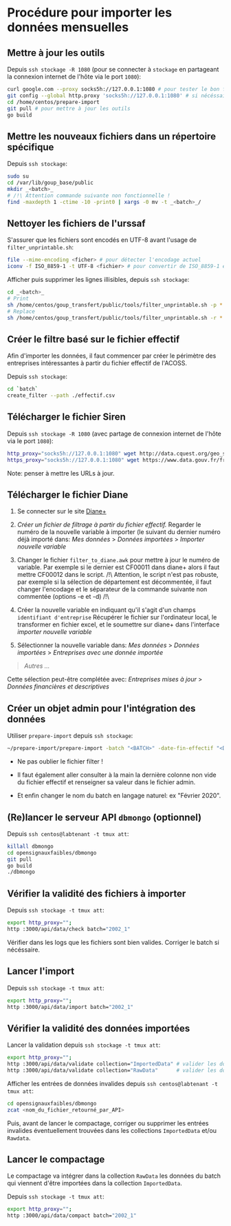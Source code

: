 # Procédure pour importer les données mensuelles

## Mettre à jour les outils

Depuis `ssh stockage -R 1080` (pour se connecter à `stockage` en partageant la connexion internet de l'hôte via le port `1080`):

```sh
curl google.com --proxy socks5h://127.0.0.1:1080 # pour tester le bon fonctionnement du proxy http
git config --global http.proxy 'socks5h://127.0.0.1:1080' # si nécéssaire: pour que git utilise le proxy
cd /home/centos/prepare-import
git pull # pour mettre à jour les outils
go build
```

## Mettre les nouveaux fichiers dans un répertoire spécifique

Depuis `ssh stockage`:

```sh
sudo su
cd /var/lib/goup_base/public
mkdir _<batch>_
# /!\ Attention commande suivante non fonctionnelle !
find -maxdepth 1 -ctime -10 -print0 | xargs -0 mv -t _<batch>_/
```

## Nettoyer les fichiers de l'urssaf

S'assurer que les fichiers sont encodés en UTF-8 avant l'usage de `filter_unprintable.sh`:

```sh
file --mime-encoding <ficher> # pour détecter l'encodage actuel
iconv -f ISO_8859-1 -t UTF-8 <fichier> # pour convertir de ISO_8859-1 en UTF-8
```

Afficher puis supprimer les lignes illisibles, depuis `ssh stockage`:

```sh
cd _<batch>_
# Print
sh /home/centos/goup_transfert/public/tools/filter_unprintable.sh -p *
# Replace
sh /home/centos/goup_transfert/public/tools/filter_unprintable.sh -r *
```

## Créer le filtre basé sur le fichier effectif

Afin d'importer les données, il faut commencer par créer le périmètre des
entreprises intéressantes à partir du fichier effectif de l'ACOSS.

Depuis `ssh stockage`:

```sh
cd `batch`
create_filter --path ./effectif.csv
```

## Télécharger le fichier Siren

Depuis `ssh stockage -R 1080` (avec partage de connexion internet de l'hôte via le port `1080`):

```sh
http_proxy="socks5h://127.0.0.1:1080" wget http://data.cquest.org/geo_sirene/v2019/last/StockEtablissement_utf8_geo.csv.gz
https_proxy="socks5h://127.0.0.1:1080" wget https://www.data.gouv.fr/fr/datasets/r/c63c91ec-7659-490b-baac-98ee599ece37
```

Note: penser à mettre les URLs à jour.

## Télécharger le fichier Diane

1. Se connecter sur le site [Diane+](https://diane.bvdinfo.com)

2. _Créer un fichier de filtrage à partir du fichier effectif._
   Regarder le numéro de la nouvelle variable à importer (le suivant du dernier
   numéro déjà importé dans:
   _Mes données_ > _Données importées_ > _Importer nouvelle variable_

3. Changer le fichier `filter_to_diane.awk`
   pour mettre à jour le numéro de variable.
   Par exemple si le dernier est CF00011 dans diane+ alors il faut mettre CF00012
   dans le script.
   /!\ Attention, le script n'est pas robuste, par exemple si la sélection de
   département est décommentée, il faut changer l'encodage et le séparateur de la
   commande suivante non commentée (options -e et -d) /!\

4. Créer la nouvelle variable en indiquant qu'il s'agit d'un champs `identifiant d'entreprise`
   Récupérer le fichier sur l'ordinateur local, le transformer en fichier excel,
   et le soumettre sur diane+ dans l'interface _importer nouvelle variable_

5. Sélectionner la nouvelle variable dans:
   _Mes données_ > _Données importées_ > _Entreprises avec une donnée importée_

> _Autres ..._

Cette sélection peut-être complétée avec:
_Entreprises mises à jour_ > _Données financières et descriptives_

## Créer un objet admin pour l'intégration des données

Utiliser `prepare-import` depuis `ssh stockage`:

```sh
~/prepare-import/prepare-import -batch "<BATCH>" -date-fin-effectif "<DATE>" -path "../goup/public"
```

- Ne pas oublier le fichier filter !
- Il faut également aller consulter à la main la dernière colonne non vide du
  fichier effectif et renseigner sa valeur dans le fichier admin.

- Et enfin changer le nom du batch en langage naturel: ex "Février 2020".

## (Re)lancer le serveur API `dbmongo` (optionnel)

Depuis `ssh centos@labtenant -t tmux att`:

```sh
killall dbmongo
cd opensignauxfaibles/dbmongo
git pull
go build
./dbmongo
```

## Vérifier la validité des fichiers à importer

Depuis `ssh stockage -t tmux att`:

```sh
export http_proxy="";
http :3000/api/data/check batch="2002_1"
```

Vérifier dans les logs que les fichiers sont bien valides. Corriger le batch si nécéssaire.

## Lancer l'import

Depuis `ssh stockage -t tmux att`:

```sh
export http_proxy="";
http :3000/api/data/import batch="2002_1"
```

## Vérifier la validité des données importées

Lancer la validation depuis `ssh stockage -t tmux att`:

```sh
export http_proxy="";
http :3000/api/data/validate collection="ImportedData" # valider les données importées
http :3000/api/data/validate collection="RawData"      # valider les données déjà en bdd (recommandé)
```

Afficher les entrées de données invalides depuis `ssh centos@labtenant -t tmux att`:

```sh
cd opensignauxfaibles/dbmongo
zcat <nom_du_fichier_retourné_par_API>
```

Puis, avant de lancer le compactage, corriger ou supprimer les entrées invalides éventuellement trouvées dans les collections `ImportedData` et/ou `Rawdata`.

## Lancer le compactage

Le compactage va intégrer dans la collection `RawData` les données du batch qui viennent d'être importées dans la collection `ImportedData`.

Depuis `ssh stockage -t tmux att`:

```sh
export http_proxy="";
http :3000/api/data/compact batch="2002_1"
```
